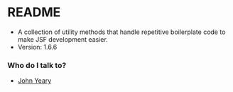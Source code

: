 # README #

* A collection of utility methods that handle repetitive boilerplate code to make JSF development easier.
* Version: 1.6.6


### Who do I talk to? ###

* [John Yeary](mailto:jyeary@bluelotussoftware.com)
